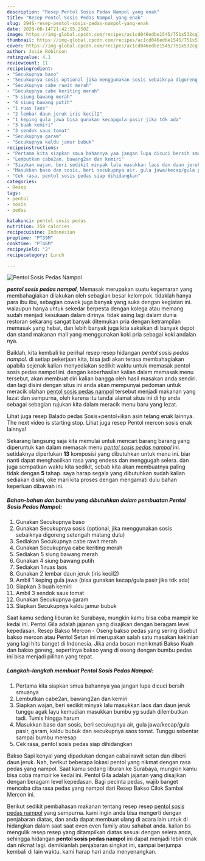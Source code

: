 ```yaml
---
description: "Resep Pentol Sosis Pedas Nampol yang enak"
title: "Resep Pentol Sosis Pedas Nampol yang enak"
slug: 2946-resep-pentol-sosis-pedas-nampol-yang-enak
date: 2020-08-14T21:42:55.250Z
image: https://img-global.cpcdn.com/recipes/ac1cd046edbe1545/751x532cq70/pentol-sosis-pedas-nampol-foto-resep-utama.jpg
thumbnail: https://img-global.cpcdn.com/recipes/ac1cd046edbe1545/751x532cq70/pentol-sosis-pedas-nampol-foto-resep-utama.jpg
cover: https://img-global.cpcdn.com/recipes/ac1cd046edbe1545/751x532cq70/pentol-sosis-pedas-nampol-foto-resep-utama.jpg
author: Josie Robinson
ratingvalue: 4.1
reviewcount: 11
recipeingredient:
- "Secukupnya baso"
- "Secukupnya sosis optional jika menggunakan sosis sebaiknya digoreng setengah matang dulu"
- "Secukupnya cabe rawit merah"
- "Secukupnya cabe keriting merah"
- "5 siung bawang merah"
- "4 siung bawang putih"
- "1 ruas laos"
- "2 lembar daun jeruk iris kecil2"
- "1 keping gula jawa bisa gunakan kecapgula pasir jika tdk ada"
- "3 buah kemiri"
- "3 sendok saus tomat"
- "Secukupnya garam"
- "Secukupnya kaldu jamur bubuk"
recipeinstructions:
- "Pertama kita siapkan smua bahannya yaa jangan lupa dicuci bersih smuanya"
- "Lembutkan cabe2an, bawang2an dan kemiri"
- "Siapkan wajan, beri sedikit minyak lalu masukkan laos dan daun jeruk tunggu agak layu kemudian masukkan bumbu yg sudah dilembutkan tadi. Tumis hingga harum"
- "Masukkan baso dan sosis, beri secukupnya air, gula jawa/kecap/gula pasir, garam, kaldu bubuk dan secukupnya saos tomat. Tunggu sebentar sampai bumbu meresap"
- "Cek rasa, pentol sosis pedas siap dihidangkan"
categories:
- Resep
tags:
- pentol
- sosis
- pedas

katakunci: pentol sosis pedas 
nutrition: 259 calories
recipecuisine: Indonesian
preptime: "PT39M"
cooktime: "PT46M"
recipeyield: "2"
recipecategory: Lunch

---
```



![Pentol Sosis Pedas Nampol](https://img-global.cpcdn.com/recipes/ac1cd046edbe1545/751x532cq70/pentol-sosis-pedas-nampol-foto-resep-utama.jpg)

<b><i>pentol sosis pedas nampol</i></b>, Memasak merupakan suatu kegemaran yang membahagiakan dilakukan oleh sebagian besar kelompok. tidaklah hanya para ibu ibu, sebagian cowok juga banyak yang suka dengan kegiatan ini. walaupun hanya untuk sekedar berpesta dengan kolega atau memang sudah menjadi kesukaan dalam dirinya. tidak asing lagi dalam dunia restoran sekarang sangat banyak ditemukan pria dengan ketrampilan memasak yang hebat, dan lebih banyak juga kita saksikan di banyak depot dan stand makanan mall yang menggunakan koki pria sebagai koki andalan nya.

Baiklah, kita kembali ke perihal resep resep hidangan <i>pentol sosis pedas nampol</i>. di setiap pekerjaan kita, bisa jadi akan terasa membahagiakan apabila sejenak kalian menyediakan sedikit waktu untuk memasak pentol sosis pedas nampol ini. dengan keberhasilan kalian dalam memasak menu tersebut, akan membuat diri kalian bangga oleh hasil masakan anda sendiri. dan lagi disini dengan situs ini anda akan mempunyai pedoman untuk meracik olahan <u>pentol sosis pedas nampol</u> tersebut menjadi makanan yang lezat dan sempurna, oleh karena itu tandai alamat situs ini di hp anda sebagai sebagian rujukan kita dalam meracik menu baru yang lezat.

Lihat juga resep Balado pedas Sosis+pentol+ikan asin telang enak lainnya. The next video is starting stop. Lihat juga resep Pentol mercon sosis enak lainnya!


Sekarang langsung saja kita memulai untuk mencari barang barang yang diperuntuk kan dalam memasak menu <u><i>pentol sosis pedas nampol</i></u> ini. setidaknya diperlukan <b>13</b> komposisi yang dibutuhkan untuk menu ini. biar nanti dapat menghasilkan rasa yang endess dan menggugah selera. dan juga sempatkan waktu kita sedikit, sebab kita akan membuatnya paling tidak dengan <b>5</b> tahap. saya harap segala yang dibutuhkan sudah kalian sediakan disini, oke mari kita proses dengan mengamati dulu bahan keperluan dibawah ini.

<!--inarticleads1-->

##### Bahan-bahan dan bumbu yang dibutuhkan dalam pembuatan Pentol Sosis Pedas Nampol:

1. Gunakan Secukupnya baso
1. Gunakan Secukupnya sosis (optional, jika menggunakan sosis sebaiknya digoreng setengah matang dulu)
1. Sediakan Secukupnya cabe rawit merah
1. Gunakan Secukupnya cabe keriting merah
1. Sediakan 5 siung bawang merah
1. Gunakan 4 siung bawang putih
1. Sediakan 1 ruas laos
1. Gunakan 2 lembar daun jeruk (iris kecil2)
1. Ambil 1 keping gula jawa (bisa gunakan kecap/gula pasir jika tdk ada)
1. Siapkan 3 buah kemiri
1. Ambil 3 sendok saus tomat
1. Gunakan Secukupnya garam
1. Siapkan Secukupnya kaldu jamur bubuk


Saat kamu sedang liburan ke Surabaya, mungkin kamu bisa coba mampir ke kedai ini. Pentol Gila adalah jajanan yang disajikan dengan beragam level kepedasan. Resep Bakso Mercon - Oseng bakso pedas yang sering disebut bakso mercon atau Pentol Setan ini merupakan salah satu masakan kekinian yang lagi hits banget di Indonesia. Jika anda bosan menikmati Bakso Kuah dan bakso goreng, sepertinya bakso yang di oseng dengan bumbu pedas ini bisa menjadi pilihan yang tepat. 

<!--inarticleads2-->

##### Langkah-langkah membuat Pentol Sosis Pedas Nampol:

1. Pertama kita siapkan smua bahannya yaa jangan lupa dicuci bersih smuanya
1. Lembutkan cabe2an, bawang2an dan kemiri
1. Siapkan wajan, beri sedikit minyak lalu masukkan laos dan daun jeruk tunggu agak layu kemudian masukkan bumbu yg sudah dilembutkan tadi. Tumis hingga harum
1. Masukkan baso dan sosis, beri secukupnya air, gula jawa/kecap/gula pasir, garam, kaldu bubuk dan secukupnya saos tomat. Tunggu sebentar sampai bumbu meresap
1. Cek rasa, pentol sosis pedas siap dihidangkan


Bakso Sapi kenyal yang dipadukan dengan cabai rawit setan dan diberi daun jeruk. Nah, berikut beberapa lokasi pentol yang nikmat dengan rasa pedas yang nampol. Saat kamu sedang liburan ke Surabaya, mungkin kamu bisa coba mampir ke kedai ini. Pentol Gila adalah jajanan yang disajikan dengan beragam level kepedasan. Bagi pecinta pedas, wajib banget mencoba cita rasa pedas yang nampol dari Resep Bakso Cilok Sambal Mercon ini. 

Berikut sedikit pembahasan makanan tentang resep resep <u>pentol sosis pedas nampol</u> yang sempurna. kami ingin anda bisa mengerti dengan penjabaran diatas, dan anda dapat membuat ulang di acara lain untuk di hidangkan dalam saat saat even even family atau sahabat anda. kalian bs mengulik resep resep yang ditampilkan diatas sesuai dengan selera anda, sehingga hidangan <b>pentol sosis pedas nampol</b> ini dapat menjadi lebih enak dan nikmat lagi. demikianlah penjabaran singkat ini, sampai berjumpa kembali di lain waktu. kami harap hari anda menyenangkan.

